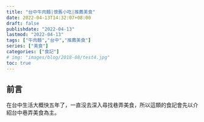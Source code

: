 ```yaml
---
title: "台中牛肉麵|懷舊小吃|推薦美食"
date: 2022-04-13T14:32:07+08:00
draft: false
publishdate: "2022-04-13"
lastmod: "2022-04-13"
tags: ["牛肉麵","台中","推薦美食"]
series: ["美食"]
categories: ["食記"]
# img: "images/blog/2018-08/test4.jpg"
toc: true
---
```


## 前言

在台中生活大概快五年了，一直沒去深入尋找巷弄美食，所以這類的食記會先以介紹台中巷弄美食為主。
